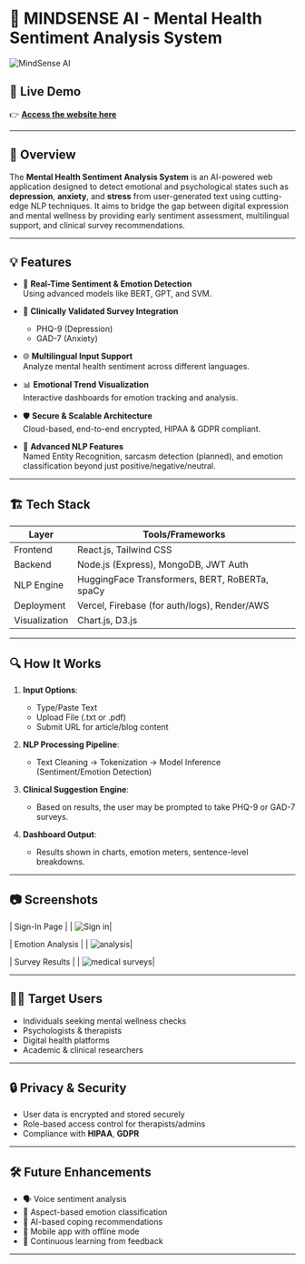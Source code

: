 # 🧠 MINDSENSE AI - Mental Health Sentiment Analysis System

![MindSense AI](https://github.com/user-attachments/assets/170478ec-65ba-4495-adc9-05cede500f8d)


## 📍 Live Demo
👉 **[Access the website here](https://v0-mental-health-website-lac.vercel.app/)**

---

## 📌 Overview

The **Mental Health Sentiment Analysis System** is an AI-powered web application designed to detect emotional and psychological states such as **depression**, **anxiety**, and **stress** from user-generated text using cutting-edge NLP techniques. It aims to bridge the gap between digital expression and mental wellness by providing early sentiment assessment, multilingual support, and clinical survey recommendations.

---

## 💡 Features

- 🎯 **Real-Time Sentiment & Emotion Detection**  
  Using advanced models like BERT, GPT, and SVM.

- 🧪 **Clinically Validated Survey Integration**  
  - PHQ-9 (Depression)
  - GAD-7 (Anxiety)

- 🌐 **Multilingual Input Support**  
  Analyze mental health sentiment across different languages.

- 📊 **Emotional Trend Visualization**  
  Interactive dashboards for emotion tracking and analysis.

- 🛡️ **Secure & Scalable Architecture**  
  Cloud-based, end-to-end encrypted, HIPAA & GDPR compliant.

- 🧠 **Advanced NLP Features**  
  Named Entity Recognition, sarcasm detection (planned), and emotion classification beyond just positive/negative/neutral.

---

## 🏗️ Tech Stack

| Layer       | Tools/Frameworks                                |
|-------------|--------------------------------------------------|
| Frontend    | React.js, Tailwind CSS                          |
| Backend     | Node.js (Express), MongoDB, JWT Auth            |
| NLP Engine  | HuggingFace Transformers, BERT, RoBERTa, spaCy  |
| Deployment  | Vercel, Firebase (for auth/logs), Render/AWS    |
| Visualization | Chart.js, D3.js                              |

---

## 🔍 How It Works

1. **Input Options**:
   - Type/Paste Text
   - Upload File (.txt or .pdf)
   - Submit URL for article/blog content

2. **NLP Processing Pipeline**:
   - Text Cleaning → Tokenization → Model Inference (Sentiment/Emotion Detection)

3. **Clinical Suggestion Engine**:
   - Based on results, the user may be prompted to take PHQ-9 or GAD-7 surveys.

4. **Dashboard Output**:
   - Results shown in charts, emotion meters, sentence-level breakdowns.

---

## 📷 Screenshots

| Sign-In Page |
| ![Sign in](https://github.com/user-attachments/assets/b7542986-f627-4a6f-8cb5-bf583b6c9519)|


| Emotion Analysis |
| ![analysis](https://github.com/user-attachments/assets/f6d129b0-c37d-4f0b-a389-103722315551)|


| Survey Results |
| ![medical surveys](https://github.com/user-attachments/assets/e0e177f7-5d5e-42d4-9ae0-234738b832e6)|

---

## 👨‍⚕️ Target Users

- Individuals seeking mental wellness checks
- Psychologists & therapists
- Digital health platforms
- Academic & clinical researchers

---

## 🔒 Privacy & Security

- User data is encrypted and stored securely
- Role-based access control for therapists/admins
- Compliance with **HIPAA**, **GDPR**

---

## 🛠️ Future Enhancements

- 🗣️ Voice sentiment analysis
- 🎯 Aspect-based emotion classification
- 🤖 AI-based coping recommendations
- 📱 Mobile app with offline mode
- 🔄 Continuous learning from feedback

---

